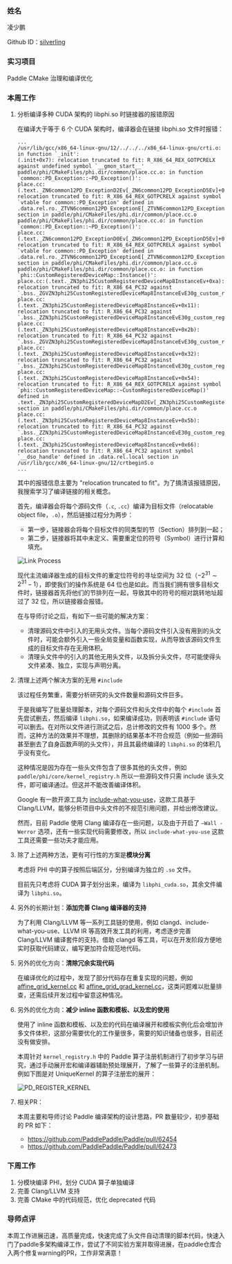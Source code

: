 ### 姓名

凌少鹏

Github ID：[silverling](https://github.com/silverling)

### 实习项目

Paddle CMake 治理和编译优化

### 本周工作

1. 分析编译多种 CUDA 架构的 libphi.so 时链接器的报错原因
   
   在编译大于等于 6 个 CUDA 架构时，编译器会在链接 libphi.so 文件时报错：
   ```
   ...
   /usr/lib/gcc/x86_64-linux-gnu/12/../../../x86_64-linux-gnu/crti.o: in function `_init':
   (.init+0x7): relocation truncated to fit: R_X86_64_REX_GOTPCRELX against undefined symbol `__gmon_start__'
   paddle/phi/CMakeFiles/phi.dir/common/place.cc.o: in function `common::PD_Exception::~PD_Exception()':
   place.cc:(.text._ZN6common12PD_ExceptionD2Ev[_ZN6common12PD_ExceptionD5Ev]+0xf): relocation truncated to fit: R_X86_64_REX_GOTPCRELX against symbol `vtable for common::PD_Exception' defined in .data.rel.ro._ZTVN6common12PD_ExceptionE[_ZTVN6common12PD_ExceptionE] section in paddle/phi/CMakeFiles/phi.dir/common/place.cc.o
   paddle/phi/CMakeFiles/phi.dir/common/place.cc.o: in function `common::PD_Exception::~PD_Exception()':
   place.cc:(.text._ZN6common12PD_ExceptionD0Ev[_ZN6common12PD_ExceptionD5Ev]+0xf): relocation truncated to fit: R_X86_64_REX_GOTPCRELX against symbol `vtable for common::PD_Exception' defined in .data.rel.ro._ZTVN6common12PD_ExceptionE[_ZTVN6common12PD_ExceptionE] section in paddle/phi/CMakeFiles/phi.dir/common/place.cc.o
   paddle/phi/CMakeFiles/phi.dir/common/place.cc.o: in function `phi::CustomRegisteredDeviceMap::Instance()':
   place.cc:(.text._ZN3phi25CustomRegisteredDeviceMap8InstanceEv+0xa): relocation truncated to fit: R_X86_64_PC32 against `.bss._ZGVZN3phi25CustomRegisteredDeviceMap8InstanceEvE30g_custom_registered_device_map'
   place.cc:(.text._ZN3phi25CustomRegisteredDeviceMap8InstanceEv+0x11): relocation truncated to fit: R_X86_64_PC32 against `.bss._ZZN3phi25CustomRegisteredDeviceMap8InstanceEvE30g_custom_registered_device_map'
   place.cc:(.text._ZN3phi25CustomRegisteredDeviceMap8InstanceEv+0x2b): relocation truncated to fit: R_X86_64_PC32 against `.bss._ZGVZN3phi25CustomRegisteredDeviceMap8InstanceEvE30g_custom_registered_device_map'
   place.cc:(.text._ZN3phi25CustomRegisteredDeviceMap8InstanceEv+0x32): relocation truncated to fit: R_X86_64_PC32 against `.bss._ZZN3phi25CustomRegisteredDeviceMap8InstanceEvE30g_custom_registered_device_map'
   place.cc:(.text._ZN3phi25CustomRegisteredDeviceMap8InstanceEv+0x54): relocation truncated to fit: R_X86_64_REX_GOTPCRELX against symbol `phi::CustomRegisteredDeviceMap::~CustomRegisteredDeviceMap()' defined in .text._ZN3phi25CustomRegisteredDeviceMapD2Ev[_ZN3phi25CustomRegisteredDeviceMapD5Ev] section in paddle/phi/CMakeFiles/phi.dir/common/place.cc.o
   place.cc:(.text._ZN3phi25CustomRegisteredDeviceMap8InstanceEv+0x5b): relocation truncated to fit: R_X86_64_PC32 against `.bss._ZZN3phi25CustomRegisteredDeviceMap8InstanceEvE30g_custom_registered_device_map'
   place.cc:(.text._ZN3phi25CustomRegisteredDeviceMap8InstanceEv+0x66): relocation truncated to fit: R_X86_64_PC32 against symbol `__dso_handle' defined in .data.rel.local section in /usr/lib/gcc/x86_64-linux-gnu/12/crtbeginS.o
   ...
   ```
   其中的报错信息主要为 "relocation truncated to fit"。为了搞清该报错原因，我搜索学习了编译链接的相关概念。
   
   首先，编译器会将每个源码文件（`.c`, `.cc`）编译为目标文件（relocatable object file，`.o`），然后链接过程分为两步：
   - 第一步，链接器会将每个目标文件的同类型的节（Section）排列到一起；
   - 第二步，链接器将其中未定义、需要重定位的符号（Symbol）进行计算和填充。

   ![Link Process](./assets/link_process.svg)
   
   现代主流编译器生成的目标文件的重定位符号的寻址空间为 32 位（$-2^{31} \sim 2^{31} - 1$），即使我们的操作系统是 64 位也是如此。而当我们拥有很多目标文件时，链接器首先将他们的节排列在一起，导致其中的符号的相对跳转地址超过了 32 位，所以链接器会报错。
  
   在与导师讨论之后，有如下一些可能的解决方案：
   - 清理源码文件中引入的无用头文件。当每个源码文件引入没有用到的头文件时，可能会额外引入一些全局变量和函数实现，从而导致该源码文件生成的目标文件存在无用体积。
   - 清理头文件中的引入的其他无用头文件，以及拆分头文件，尽可能使得头文件紧凑、独立，实现与声明分离。

2. 清理上述两个解决方案的无用 `#include`
   
   该过程任务繁重，需要分析研究的头文件数量和源码文件巨多。
   
   于是我编写了批量处理脚本，对每个源码文件和头文件中的每个 `#include` 首先尝试删去，然后编译 `libphi.so`，如果编译成功，则表明该 `#include` 语句可以删去。在对所以文件进行测试之后，总计修改的文件有 1000 多个。然而，这种方法的效果并不理想，其删除的结果基本不符合规范（例如一些源码甚至删去了自身函数声明的头文件），并且其最终编译的 `libphi.so` 的体积几乎没有变化。

   这种情况是因为存在一些头文件包含了很多其他的头文件，例如 `paddle/phi/core/kernel_registry.h` 所以一些源码文件只需 include 该头文件，即可编译通过。但这并不能改善编译体积。

   Google 有一款开源工具为 [include-what-you-use](https://github.com/include-what-you-use/include-what-you-use)，这款工具基于 Clang/LLVM，能够分析项目中头文件的不规范引用问题，并给出修改建议。

   然而，目前 Paddle 使用 Clang 编译存在一些问题，以及由于开启了 `—Wall -Werror` 选项，还有一些实现代码需要修改，所以 `include-what-you-use` 这款工具还需要一些功夫才能应用。

3. 除了上述两种方法，更有可行性的方案是**模块分离**

   考虑将 PHI 中的算子按照后端区分，分别编译为独立的 `.so` 文件。

   目前先只考虑将 CUDA 算子划分出来，编译为 `libphi_cuda.so`，其余文件编译为 `libphi.so`。

4. 另外的长期计划：**添加完善 Clang 编译器的支持**

   为了利用 Clang/LLVM 等一系列工具链的使用，例如 clangd、include-what-you-use、LLVM IR 等高效开发工具的利用，考虑逐步完善 Clang/LLVM 编译套件的支持。借助 clangd 等工具，可以在开发阶段方便地实时获取代码建议，编写更加符合规范地代码。
    
5. 另外的优化方向：**清除冗余实现代码**

   在编译优化的过程中，发现了部分代码存在重复实现的问题，例如 [affine_grid_kernel.cc](https://github.com/PaddlePaddle/Paddle/blob/1208cd3345113b21821accef9d31acd636b0f74a/paddle/phi/kernels/cpu/affine_grid_kernel.cc#L24C1-L43C3) 和 [affine_grid_grad_kernel.cc](https://github.com/PaddlePaddle/Paddle/blob/1208cd3345113b21821accef9d31acd636b0f74a/paddle/phi/kernels/cpu/affine_grid_grad_kernel.cc#L24C1-L43C3)，这类问题难以批量排查，还需后续开发过程中留意这种情况。

6. 另外的优化方向：**减少 inline 函数和模板、以及宏的使用**

   使用了 inline 函数和模板、以及宏的代码在编译展开和模板实例化后会增加许多文件体积，这部分需要优化的工作量很多，需要的知识储备也很多，目前还没有做安排。

   本周针对 `kernel_registry.h` 中的 Paddle 算子注册机制进行了初步学习与研究，通过手动展开宏和编译器辅助预处理展开，了解了一些算子的注册机制。例如下图是对 UniqueKernel 的算子注册宏的展开：

   ![PD_REGISTER_KERNEL](./assets/PD_REGISTER_KERNEL.jpg)

7. 相关PR：

   本周主要和导师讨论 Paddle 编译架构的设计思路，PR 数量较少，初步基础的 PR 如下：
   - https://github.com/PaddlePaddle/Paddle/pull/62454
   - https://github.com/PaddlePaddle/Paddle/pull/62473

### 下周工作

1. 分模块编译 PHI，划分 CUDA 算子单独编译
2. 完善 Clang/LLVM 支持
3. 完善 CMake 中的代码规范，优化 deprecated 代码

### 导师点评
本周工作进展迅速，高质量完成，快速完成了头文件自动清理的脚本代码，快速入门了paddle多架构编译工作，尝试了不同实验方案并取得进展，在paddle仓库合入两个修复warning的PR，工作非常满意！
